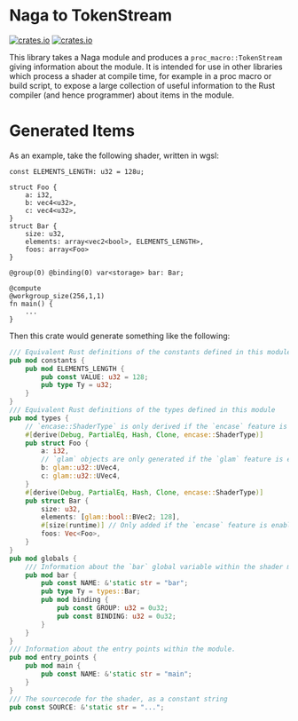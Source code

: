 # Naga to TokenStream
[![crates.io](https://img.shields.io/crates/v/naga-to-tokenstream.svg)](https://crates.io/crates/naga-to-tokenstream)
[![crates.io](https://img.shields.io/crates/l/naga-to-tokenstream.svg)](https://github.com/LucentFlux/naga-to-tokenstream/blob/main/LICENSE)

This library takes a Naga module and produces a `proc_macro::TokenStream` giving information about the module. It is intended for use in other libraries which process a shader at compile time, for example in a proc macro or build script, to expose a large collection of useful information to the Rust compiler (and hence programmer) about items in the module.

# Generated Items

As an example, take the following shader, written in wgsl:

```wgsl
const ELEMENTS_LENGTH: u32 = 128u;

struct Foo {
    a: i32,
    b: vec4<u32>,
    c: vec4<u32>,
}
struct Bar {
    size: u32,
    elements: array<vec2<bool>, ELEMENTS_LENGTH>,
    foos: array<Foo>
}

@group(0) @binding(0) var<storage> bar: Bar;

@compute
@workgroup_size(256,1,1)
fn main() {
    ...
}
```

Then this crate would generate something like the following:

```rust ignore
/// Equivalent Rust definitions of the constants defined in this module
pub mod constants {
    pub mod ELEMENTS_LENGTH {
        pub const VALUE: u32 = 128;
        pub type Ty = u32;
    }
}
/// Equivalent Rust definitions of the types defined in this module
pub mod types {
    // `encase::ShaderType` is only derived if the `encase` feature is enabled.
    #[derive(Debug, PartialEq, Hash, Clone, encase::ShaderType)] 
    pub struct Foo {
        a: i32,
        // `glam` objects are only generated if the `glam` feature is enabled.
        b: glam::u32::UVec4, 
        c: glam::u32::UVec4,
    }
    #[derive(Debug, PartialEq, Hash, Clone, encase::ShaderType)]
    pub struct Bar {
        size: u32,
        elements: [glam::bool::BVec2; 128],
        #[size(runtime)] // Only added if the `encase` feature is enabled.
        foos: Vec<Foo>,
    }
}
pub mod globals {
    /// Information about the `bar` global variable within the shader module.
    pub mod bar {
        pub const NAME: &'static str = "bar";
        pub type Ty = types::Bar;
        pub mod binding {
            pub const GROUP: u32 = 0u32;
            pub const BINDING: u32 = 0u32;
        }
    }
}
/// Information about the entry points within the module.
pub mod entry_points {
    pub mod main {
        pub const NAME: &'static str = "main";
    }
}
/// The sourcecode for the shader, as a constant string
pub const SOURCE: &'static str = "...";
```
